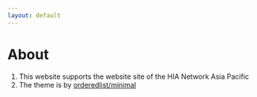 ```yaml
---
layout: default
---
```


# About

1. This website supports the website site of the HIA Network Asia Pacific 
1. The theme is by [orderedlist/minimal](https://pages-themes.github.io/minimal/)